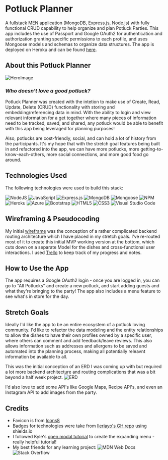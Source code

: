 # Potluck Planner
A fullstack MEN application (MongoDB, Express.js, Node.js) with fully functional CRUD capability to help organize and plan Potluck Parties. This app includes the use of Passport and Google OAuth2 for authentication and authorization granting specific permissions to each profile, and uses Mongoose models and schemas to organize data structures. The app is deployed on Heroku and can be found [here](https://potluck-planner-crud-app.herokuapp.com/).
## About this Potluck Planner
![HeroImage](https://i.ibb.co/47dt0y3/Screen-Shot-2022-03-11-at-9-49-06-AM.png)
### _Who doesn't love a good potluck?_
Potluck Planner was created with the intetion to make use of Create, Read, Update, Delete (CRUD) functionality with storing and embedding/referencing data in mind. With the ability to login and view relevant information for a get together where many pieces of information need to be tracked, saved, and shared, any potluck would be able to benefit with this app being leveraged for planning purposes!

Also, potlucks are cost-friendly, social, and can hold a lot of history from the participants. It's my hope that with the stretch goal features being built in and refactored into the app, we can have more potlucks, more getting-to-know-each-others, more social connections, and more good food go around.  
## Technologies Used
The following technologies were used to build this stack:

![NodeJS](https://img.shields.io/badge/node.js-6DA55F?style=for-the-badge&logo=node.js&logoColor=white)
![JavaScript](https://img.shields.io/badge/javascript-%23323330.svg?style=for-the-badge&logo=javascript&logoColor=%23F7DF1E)
![Express.js](https://img.shields.io/badge/express.js-%23404d59.svg?style=for-the-badge&logo=express&logoColor=%2361DAFB)
![MongoDB](https://img.shields.io/badge/MongoDB-%234ea94b.svg?style=for-the-badge&logo=mongodb&logoColor=white)
![Mongoose](https://img.shields.io/badge/-mongoose-red)
![NPM](https://img.shields.io/badge/NPM-%23000000.svg?style=for-the-badge&logo=npm&logoColor=white)
![Heroku](https://img.shields.io/badge/heroku-%23430098.svg?style=for-the-badge&logo=heroku&logoColor=white)
![Azure](https://img.shields.io/badge/azure-%230072C6.svg?style=for-the-badge&logo=microsoftazure&logoColor=white)
![Bootstrap](https://img.shields.io/badge/bootstrap-%23563D7C.svg?style=for-the-badge&logo=bootstrap&logoColor=white)
![HTML5](https://img.shields.io/badge/html5-%23E34F26.svg?style=for-the-badge&logo=html5&logoColor=white)
![CSS3](https://img.shields.io/badge/css3-%231572B6.svg?style=for-the-badge&logo=css3&logoColor=white)
![Visual Studio Code](https://img.shields.io/badge/Visual%20Studio%20Code-0078d7.svg?style=for-the-badge&logo=visual-studio-code&logoColor=white)
## Wireframing & Pseudocoding
My initial [wireframe](https://whimsical.com/potluck-planner-unit-2-project-wireframe-5jx9ZvEg3JAHKxK2pDbpbq) was the conception of a rather complicated backend routing architecture which I have placed in my stretch goals. I've re-routed most of it to create this initial MVP working version at the bottom, which cuts down on a separate Model for the dishes and cross-functional user interactions. I used [Trello](https://trello.com/b/Fv7hsFD3/unit-2-project-trello-board) to keep track of my progress and notes.
## How to Use the App
The app requires a Google OAuth2 login - once you are logged in, you can go to "All Potlucks" and create a new potluck, and start adding guests and what they're bringing to the party! The app also includes a menu feature to see what's in store for the day. 
## Stretch Goals
Ideally I'd like the app to be an entire ecosystem of a potluck loving community. I'd like to refactor the data modeling and the entity relationships to allow the dishes to have their own profiles owned by a specific user, where others can comment and add feedback/leave reviews. This also allows information such as addresses and allergens to be saved and automated into the planning process, making all potentially releavnt information be available to all.

This was the initial conception of an ERD I was coming up with but required a lot more backend architecture and routing complications that was a bit beyond a half week project.
![ERD](https://i.ibb.co/jMmxznn/ERD-for-Unit-2-Project-drawio-2.png)

I'd also love to add some API's like Google Maps, Recipe API's, and even an Instagram API to add images from the party. 
## Credits
+ Favicon is from [Icons8](https://icons8.com)
+ Badges for technologies were take from [Ileriayo's GH repo](https://github.com/Ileriayo/markdown-badges) using shields.io
+ I followed Kyle's [open modal tutorial](https://github.com/WebDevSimplified/Vanilla-JavaScript-Modal) to create the expanding menu - really helpful tutorial!
+ My best friends for any learning project: ![MDN Web Docs](https://img.shields.io/badge/MDN_Web_Docs-black?style=for-the-badge&logo=mdnwebdocs&logoColor=white) ![Stack Overflow](https://img.shields.io/badge/-Stackoverflow-FE7A16?style=for-the-badge&logo=stack-overflow&logoColor=white)